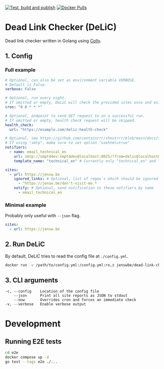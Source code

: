 [![Test, build and publish](https://github.com/JenswBE/dead-link-checker/actions/workflows/test-build-publish.yml/badge.svg?branch=main)](https://github.com/JenswBE/dead-link-checker/actions/workflows/test-build-publish.yml)
[![Docker Pulls](https://img.shields.io/docker/pulls/jenswbe/dead-link-checker)](https://hub.docker.com/r/jenswbe/dead-link-checker)

# Dead Link Checker (DeLiC)

Dead link checker written in Golang using [Colly](https://github.com/gocolly/colly).

## 1. Config

### Full example

```yaml
# Optional, can also be set as environment variable VERBOSE.
# Default is False.
verbose: False

# Optional, run every night.
# If omitted or empty, DeLiC will check the provided sites once and exit.
cron: "0 0 * * *"

# Optional, endpoint to send GET request to on a successful run.
# If omitted or empty, health check request will be skipped.
health_check:
  url: "https://example.com/delic-health-check"

# Optional, see https://github.com/containrrr/shoutrrr/blob/main/docs/services/overview.md for supported URL's.
# If using "smtp", make sure to set option "usehtml=true".
notifiers:
  - name: email_technical_en
    url: smtp://smpt4dev:smpt4dev@localhost:8025/?from=delic@localhost&to=admin1@localhost,admin2@localhost&usehtml=true&subject=Broken%20links%20found
    template_name: "technical_en" # Currently only "technical_en" and "simple_nl" supported

sites:
  - url: https://jensw.be
    ignored_links: # Optional, list of regex's which should be ignored
      - ^https://jensw.be/don't-visit-me.*
    notify: # Optional, send notification to these notifiers by name
      - email_technical_en
```

### Minimal example

Probably only useful with `--json` flag.

```yaml
sites:
  - url: https://jensw.be
```

## 2. Run DeLiC

By default, DeLiC tries to read the config file at `./config.yml`.

```bash
docker run -v /path/to/config.yml:/config.yml:ro,z jenswbe/dead-link-checker
```

## 3. CLI arguments

```
-c, --config    Location of the config file
    --json      Print all site reports as JSON to stdout
    --now       Overrides cron and forces an immediate check
-v, --verbose   Enable verbose output
```

# Development

## Running E2E tests

```bash
cd e2e
docker compose up -d
go test --tags e2e ./...
```
